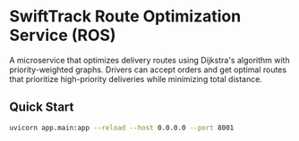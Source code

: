# SwiftTrack Route Optimization Service (ROS)

A microservice that optimizes delivery routes using Dijkstra's algorithm with priority-weighted graphs. Drivers can accept orders and get optimal routes that prioritize high-priority deliveries while minimizing total distance.

## Quick Start

```bash
uvicorn app.main:app --reload --host 0.0.0.0 --port 8001
```
